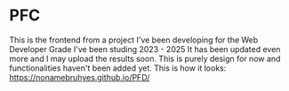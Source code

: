 # PFC
This is the frontend from a project I've been developing for the Web Developer Grade I've been studing 2023 - 2025
It has been updated even more and I may upload the results soon.
This is purely design for now and functionalities haven't been added yet.
This is how it looks: https://nonamebruhyes.github.io/PFD/
